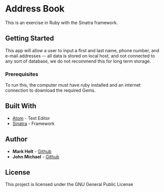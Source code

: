 # Address Book

This is an exercise in Ruby with the Sinatra framework.

## Getting Started

This app will allow a user to input a first and last name, phone number, and e-mail addresses -- all data is stored on local host, and not connected to any sort of database, we do not recommend this for long term storage.


### Prerequisites

To run this, the computer must have ruby installed and an internet connection to download the required Gems.


## Built With

- [Atom](https://atom.io/) - Text Editor
- [Sinatra](http://www.sinatrarb.com/) - Framework

## Author

- **Mark Helt** - [Github](https://github.com/heltmm)
- **John Michael** - [Github](https://github.com/Johnmichael/)

## License

This project is licensed under the GNU General Public License
